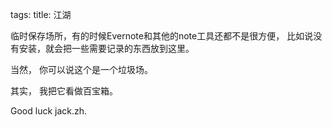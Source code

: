 tags: 
title: 江湖

临时保存场所，有的时候Evernote和其他的note工具还都不是很方便， 比如说没有安装，就会把一些需要记录的东西放到这里。

当然， 你可以说这个是一个垃圾场。

其实， 我把它看做百宝箱。

Good luck jack.zh.